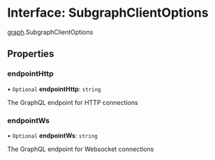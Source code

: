 # Interface: SubgraphClientOptions

[graph](../modules/graph.md).SubgraphClientOptions

## Properties

### endpointHttp

• `Optional` **endpointHttp**: `string`

The GraphQL endpoint for HTTP connections

### endpointWs

• `Optional` **endpointWs**: `string`

The GraphQL endpoint for Websocket connections
